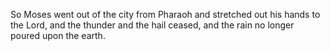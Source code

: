 So Moses went out of the city from Pharaoh and stretched out his hands to the Lord, and the thunder and the hail ceased, and the rain no longer poured upon the earth.
